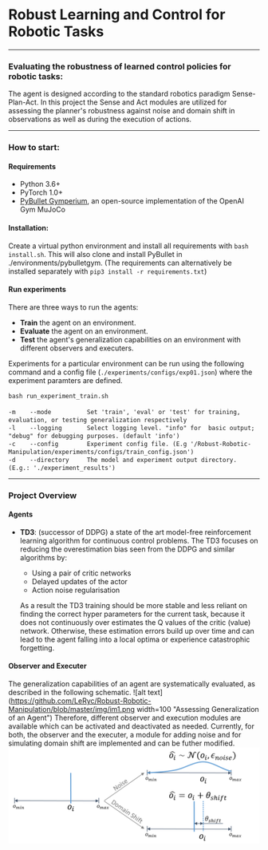 # Robust Learning and Control for Robotic Tasks

---

### Evaluating the robustness of learned control policies for robotic tasks:

The agent is designed according to the standard robotics paradigm Sense-Plan-Act. In this project the Sense and Act
modules are utilized for assessing the planner's robustness against noise and domain shift in observations as well as
during the execution of actions.

---

### How to start:

#### Requirements
* Python 3.6+
* PyTorch 1.0+
* [PyBullet Gymperium](https://github.com/benelot/pybullet-gym), an open-source implementation of the OpenAI Gym MuJoCo

#### Installation:
Create a virtual python environment and install  all requirements with `bash install.sh`. This will also clone and install PyBullet in ./environments/pybulletgym.
(The requirements can alternatively be installed separately with `pip3 install -r requirements.txt`)

#### Run experiments

There are three ways to run the agents:
* __Train__ the agent on an environment.
* __Evaluate__ the agent on an environment.
* __Test__ the agent's generalization capabilities on an environment with different observers and executers.

Experiments for a particular environment can be run using the following command and a config file (`./experiments/configs/exp01.json`) where the experiment paramters are defined.

```
bash run_experiment_train.sh

-m    --mode          Set 'train', 'eval' or 'test' for training, evaluation, or testing generalization respectively
-l    --logging       Select logging level. "info" for  basic output; "debug" for debugging purposes. (default 'info')
-c    --config        Experiment config file. (E.g '/Robust-Robotic-Manipulation/experiments/configs/train_config.json')
-d    --directory     The model and experiment output directory. (E.g.: './experiment_results')
```

---

### Project Overview
#### Agents
* __TD3__: (successor of DDPG) a state of the art model-free reinforcement learning algorithm for continuous control problems.
 The TD3 focuses on reducing the overestimation bias seen from the DDPG and similar algorithms by:
    * Using a pair of critic networks
    * Delayed updates of the actor
    * Action noise regularisation
    
  As a result the TD3 training should be more stable and less reliant on finding the correct hyper parameters for the current task,
  because it does not continuously over estimates the Q values of the critic (value) network. 
  Otherwise, these estimation errors build up over time and can lead to the agent falling into a local optima 
  or experience catastrophic forgetting. 

#### Observer and Executer
The generalization capabilities of an agent are systematically evaluated, as described in the following schematic.
![alt text](https://github.com/LeRyc/Robust-Robotic-Manipulation/blob/master/img/im1.png width=100 "Assessing Generalization of an Agent")
Therefore, different observer and execution modules are available which can be activated and deactivated as needed. Currently, for both, the observer and the executer, a module for adding noise and for simulating domain shift are implemented and can be futher modified.
![alt text](https://github.com/LeRyc/Robust-Robotic-Manipulation/blob/master/img/im3.png "Noise and Shift Observer")
